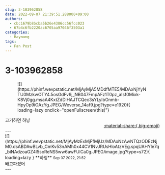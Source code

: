 ```yaml
---
slug: 3-103962858
date: 2022-09-07 21:39:51.288000+09:00
authors:
  - cbc1679b8bcba5b26e4386cc56fcc023
  - 67b4c6fb2220ac6705aa97046f3503a1
categories:
  - Hayoung
tags:
  - Fan Post
---
```


# 3-103962858

<div class="post-container" markdown="1">
<div class="content-container md-sidebar__scrollwrap" markdown="1">


<figure markdown="1">
![](https://phinf.wevpstatic.net/MjAyMjA5MDdfMTE5/MDAxNjYyNTU0MzkwOTY4.5osGdFv9j_NB047FmpAFz1T0pz_aIsf0Mixk-K8Vj0gg.msaA4KxtZdDlHAJTCQec3sYLyIbOnmb-HpyOp9iOAzYg.JPEG/Weverse_14af9.jpg?type=e1920){ loading=lazy onclick="openFullscreen(this)"}
</figure>
고기하면 하냥

</div>
</div>

<div style="text-align: right;" markdown="1">
<a href="https://weverse.io/fromis9/fanpost/3-103962858" style="text-align: right;">:material-share:{.big-emoji}</a>
</div>
---

<div class="comments-container md-sidebar__scrollwrap" markdown="1">
<div class="comment" markdown="1">
<div class='id-container' markdown="1">
![](https://phinf.wevpstatic.net/MjAyMzExMjFfMjUz/MDAxNzAwNTQzODEzNjM0.dsABDAwBLvb_CmKv53nAMh0x44CV1NvJRUsHloAtzVEg.spqUAHYle7q_biNAdzoaGZ4l5soReNS5ww6awFUlCa0g.JPEG/image.jpg?type=s72){ loading=lazy }
**<span class="artist">하영</span>** <small>Sep 07 2022, 21:52</small><br>
</div>
<div class='comment-body' markdown="1">
배고파졌어
</div>
</div>
</div>
---
